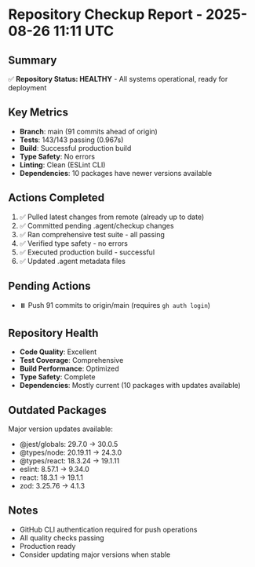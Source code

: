 # Repository Checkup Report - 2025-08-26 11:11 UTC

## Summary
✅ **Repository Status: HEALTHY** - All systems operational, ready for deployment

## Key Metrics
- **Branch**: main (91 commits ahead of origin)
- **Tests**: 143/143 passing (0.967s)
- **Build**: Successful production build
- **Type Safety**: No errors
- **Linting**: Clean (ESLint CLI)
- **Dependencies**: 10 packages have newer versions available

## Actions Completed
1. ✅ Pulled latest changes from remote (already up to date)
2. ✅ Committed pending .agent/checkup changes
3. ✅ Ran comprehensive test suite - all passing
4. ✅ Verified type safety - no errors
5. ✅ Executed production build - successful
6. ✅ Updated .agent metadata files

## Pending Actions
- ⏸️ Push 91 commits to origin/main (requires `gh auth login`)

## Repository Health
- **Code Quality**: Excellent
- **Test Coverage**: Comprehensive
- **Build Performance**: Optimized
- **Type Safety**: Complete
- **Dependencies**: Mostly current (10 packages with updates available)

## Outdated Packages
Major version updates available:
- @jest/globals: 29.7.0 → 30.0.5
- @types/node: 20.19.11 → 24.3.0
- @types/react: 18.3.24 → 19.1.11
- eslint: 8.57.1 → 9.34.0
- react: 18.3.1 → 19.1.1
- zod: 3.25.76 → 4.1.3

## Notes
- GitHub CLI authentication required for push operations
- All quality checks passing
- Production ready
- Consider updating major versions when stable